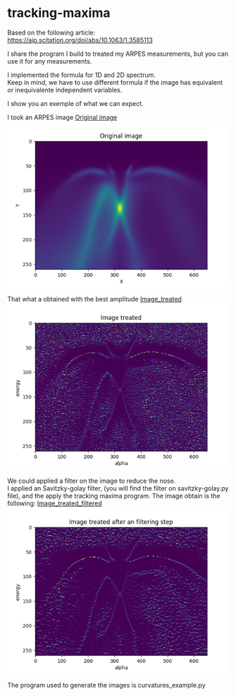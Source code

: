 # tracking-maxima


Based on the following article:  
https://aip.scitation.org/doi/abs/10.1063/1.3585113


I share the program I build to treated my ARPES measurements, but you can use it for any measurements.

I implemented the formula for 1D and 2D spectrum.  
Keep in mind, we have to use different formula if the image has equivalent or inequivalente independent variables.

I show you an exemple of what we can expect.

I took an ARPES image 
[Original image ](https://github.com/b5419/tracking-maxima/blob/main/original_img.png)  
<img src="./original_img.png">  
  
That what a obtained with the best amplitude
[Image_treated](https://github.com/b5419/tracking-maxima/blob/main/img_treated.png)  
<img src="./img_treated.png">  
  
We could applied a filter on the image to reduce the nose.  
I applied an Savitzky-golay filter, (you will find the filter on savitzky-golay.py file), and the apply the tracking maxima program.
The image obtain is the following: [Image_treated_filtered](https://github.com/b5419/tracking-maxima/blob/main/img_treated_filtered.png) 
<img src="./img_treated_filtered.png">    


The program used to generate the images is curvatures_example.py


